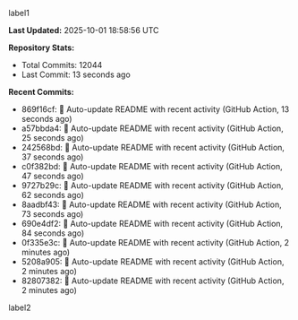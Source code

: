
label1 
<!-- ACTIVITY_START -->
**Last Updated:** 2025-10-01 18:58:56 UTC

**Repository Stats:**
- Total Commits: 12044
- Last Commit: 13 seconds ago

**Recent Commits:**
- 869f16cf: 🤖 Auto-update README with recent activity (GitHub Action, 13 seconds ago)
- a57bbda4: 🤖 Auto-update README with recent activity (GitHub Action, 25 seconds ago)
- 242568bd: 🤖 Auto-update README with recent activity (GitHub Action, 37 seconds ago)
- c0f382bd: 🤖 Auto-update README with recent activity (GitHub Action, 47 seconds ago)
- 9727b29c: 🤖 Auto-update README with recent activity (GitHub Action, 62 seconds ago)
- 8aadbf43: 🤖 Auto-update README with recent activity (GitHub Action, 73 seconds ago)
- 690e4df2: 🤖 Auto-update README with recent activity (GitHub Action, 84 seconds ago)
- 0f335e3c: 🤖 Auto-update README with recent activity (GitHub Action, 2 minutes ago)
- 5208a905: 🤖 Auto-update README with recent activity (GitHub Action, 2 minutes ago)
- 82807382: 🤖 Auto-update README with recent activity (GitHub Action, 2 minutes ago)
<!-- ACTIVITY_END -->

label2

